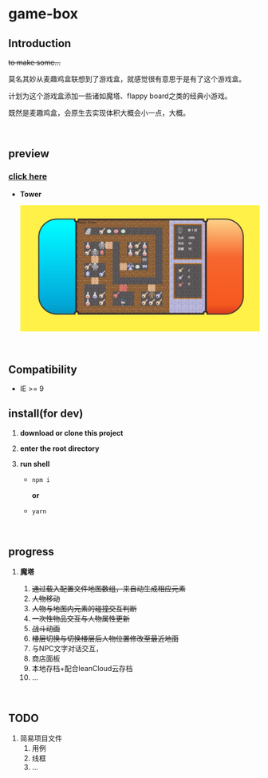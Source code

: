 # game-box

## Introduction

~~to make some...~~

莫名其妙从麦趣鸡盒联想到了游戏盒，就感觉很有意思于是有了这个游戏盒。

计划为这个游戏盒添加一些诸如魔塔、flappy board之类的经典小游戏。

既然是麦趣鸡盒，会原生去实现体积大概会小一点，大概。

<br>

## preview

### [click here](https://jerryfangr.github.io/game-box/dist/index.html)



* **Tower**

  ![preview-tower-01](./other/preview/tower-01.jpg)

<br>

## Compatibility
* IE >= 9

## install(for dev)

1. **download or clone this project**

2. **enter the root directory**

3. **run shell**

   * ```bash
     npm i
     ```

     **or**

   * ```bash
     yarn
     ```

<br>

## progress

1. **魔塔**

   1. ~~通过载入配置文件地图数组，来自动生成相应元素~~
   2. ~~人物移动~~
   3. ~~人物与地图内元素的碰撞交互判断~~
   4. ~~一次性物品交互与人物属性更新~~
   5. ~~战斗动画~~
   6. ~~楼层切换与切换楼层后人物位置修改至最近地面~~
   7. 与NPC文字对话交互，
   8. 商店面板
   9. 本地存档+配合leanCloud云存档
   10. ...

<br>

## TODO

1. 简易项目文件
   1. 用例
   2. 线框
   3. ...

